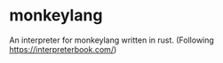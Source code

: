 # monkeylang

An interpreter for monkeylang written in rust. (Following https://interpreterbook.com/) 
